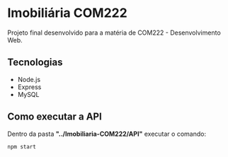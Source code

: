 # Imobiliária COM222

Projeto final desenvolvido para a matéria de COM222 - Desenvolvimento Web.


## Tecnologias
- Node.js
- Express
- MySQL


## Como executar a API

Dentro da pasta **"../Imobiliaria-COM222/API"** executar o comando:
```
npm start
```